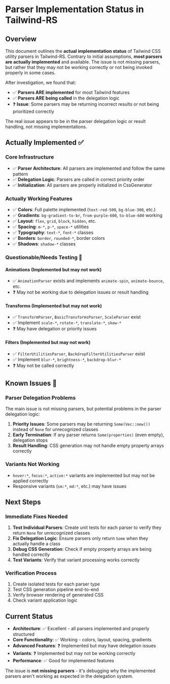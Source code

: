 # Parser Implementation Status in Tailwind-RS

## Overview

This document outlines the **actual implementation status** of Tailwind CSS utility parsers in Tailwind-RS. Contrary to initial assumptions, **most parsers are actually implemented** and available. The issue is not missing parsers, but rather that they may not be working correctly or not being invoked properly in some cases.

After investigation, we found that:
- ✅ **Parsers ARE implemented** for most Tailwind features
- ✅ **Parsers ARE being called** in the delegation logic
- ❓ **Issue**: Some parsers may be returning incorrect results or not being prioritized correctly

The real issue appears to be in the parser delegation logic or result handling, not missing implementations.

## Actually Implemented ✅

### Core Infrastructure
- ✅ **Parser Architecture**: All parsers are implemented and follow the same pattern
- ✅ **Delegation Logic**: Parsers are called in correct priority order
- ✅ **Initialization**: All parsers are properly initialized in CssGenerator

### Actually Working Features
- ✅ **Colors**: Full palette implemented (`text-red-500`, `bg-blue-300`, etc.)
- ✅ **Gradients**: `bg-gradient-to-br`, `from-purple-600`, `to-blue-600` working
- ✅ **Layout**: `flex`, `grid`, `block`, `hidden`, etc.
- ✅ **Spacing**: `m-*`, `p-*`, `space-*` utilities
- ✅ **Typography**: `text-*`, `font-*` classes
- ✅ **Borders**: `border`, `rounded-*`, border colors
- ✅ **Shadows**: `shadow-*` classes

### Questionable/Needs Testing 🚨

#### Animations (Implemented but may not work)
- ✅ `AnimationParser` exists and implements `animate-spin`, `animate-bounce`, etc.
- ❓ May not be working due to delegation issues or result handling

#### Transforms (Implemented but may not work)
- ✅ `TransformParser`, `BasicTransformsParser`, `ScaleParser` exist
- ✅ Implement `scale-*`, `rotate-*`, `translate-*`, `skew-*`
- ❓ May have delegation or priority issues

#### Filters (Implemented but may not work)
- ✅ `FilterUtilitiesParser`, `BackdropFilterUtilitiesParser` exist
- ✅ Implement `blur-*`, `brightness-*`, `backdrop-blur-*`
- ❓ May not be called correctly

## Known Issues 🚨

### Parser Delegation Problems
The main issue is not missing parsers, but potential problems in the parser delegation logic:

1. **Priority Issues**: Some parsers may be returning `Some(Vec::new())` instead of `None` for unrecognized classes
2. **Early Termination**: If any parser returns `Some(properties)` (even empty), delegation stops
3. **Result Handling**: CSS generation may not handle empty property arrays correctly

### Variants Not Working
- `hover:*`, `focus:*`, `active:*` variants are implemented but may not be applied correctly
- Responsive variants (`sm:*`, `md:*`, etc.) may have issues

## Next Steps

### Immediate Fixes Needed
1. **Test Individual Parsers**: Create unit tests for each parser to verify they return `None` for unrecognized classes
2. **Fix Delegation Logic**: Ensure parsers only return `Some` when they actually handle a class
3. **Debug CSS Generation**: Check if empty property arrays are being handled correctly
4. **Test Variants**: Verify that variant processing works correctly

### Verification Process
1. Create isolated tests for each parser type
2. Test CSS generation pipeline end-to-end
3. Verify browser rendering of generated CSS
4. Check variant application logic

## Current Status

- **Architecture**: ✅ Excellent - all parsers implemented and properly structured
- **Core Functionality**: ✅ Working - colors, layout, spacing, gradients
- **Advanced Features**: ❓ Implemented but may have delegation issues
- **Variants**: ❓ Implemented but may not be working correctly
- **Performance**: ✅ Good for implemented features

The issue is **not missing parsers** - it's debugging why the implemented parsers aren't working as expected in the delegation system.

